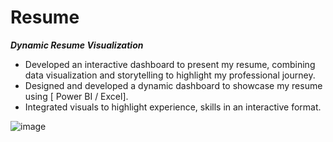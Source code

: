 # Resume

***Dynamic Resume Visualization***
- Developed an interactive dashboard to present my resume, combining data visualization and
storytelling to highlight my professional journey.
- Designed and developed a dynamic dashboard to showcase my resume using [ Power BI / Excel].
- Integrated visuals to highlight experience, skills in an interactive format.

![image](![image](https://github.com/user-attachments/assets/916b6823-289b-4b9d-b614-e53e7419c09b)
)
